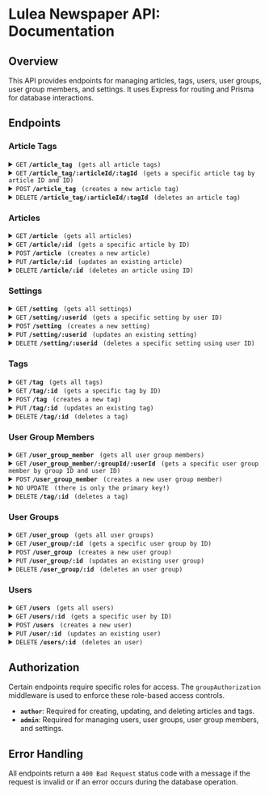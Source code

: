 
#  Lulea Newspaper API: Documentation

## Overview

This API provides endpoints for managing articles, tags, users, user groups, user group members, and settings. It uses Express for routing and Prisma for database interactions.

## Endpoints

### Article Tags

<details>
 <summary><code>GET</code> <code><b>/article_tag</b></code> <code> (gets all article tags)</code></summary>

##### Parameters

> None

##### Responses

> | http code     | content-type                      | response                                                            |
> |---------------|-----------------------------------|---------------------------------------------------------------------|
> | `200`         | `application/json`                | returns list of article tags                                                |
> | `400`         | `application/json`                | { message: "Invalid request" }                                      |

</details>

<details>
 <summary><code>GET</code> <code><b>/article_tag/:articleId/:tagId</b></code> <code> (gets a specific article tag by article ID and ID)</code></summary>

##### Parameters

> | name              |  type     | data type      | description                         |
> |-------------------|-----------|----------------|-------------------------------------|
> | `articleId`       |  required | int            | returns specific article id         |
> | `tagId`           |  required | int            | returns specific tagId id           |

##### Responses

> | http code     | content-type                      | response                                                            |
> |---------------|-----------------------------------|---------------------------------------------------------------------|
> | `200`         | `application/json`                | returns the specific article tag                                    |
> | `400`         | `application/json`                | returns { message: "Invalid request" }                              |

</details>


<details>
 <summary><code>POST</code> <code><b>/article_tag</b></code> <code> (creates a new article tag)</code></summary>

##### Request Body

> | name              |  type     | data type      | description                         |
> |-------------------|-----------|----------------|-------------------------------------|
> | `article_id`      |  required | int            | specific article id                 |
> | `tag_id`          |  required | int            | specific tagId id                   |


##### Responses

> | http code     | content-type                      | response                                                            |
> |---------------|-----------------------------------|---------------------------------------------------------------------|
> | `200`         | `application/json`                | returns the created article tag                                     |
> | `400`         | `application/json`                | returns { message: "Invalid request" }                              |


 **Authorization**: Requires `author` role. 

</details>  

<details>
 <summary><code>DELETE</code> <code><b>/article_tag/:articleId/:tagId</b></code> <code> (deletes an article tag)</code></summary>

##### Parameters

> | name              |  type     | data type      | description                         |
> |-------------------|-----------|----------------|-------------------------------------|
> | `article_id`      |  required | int            | specific article id                 |
> | `tag_id`          |  required | int            | specific tagId id                   |


##### Responses

> | http code     | content-type                      | response                                                            |
> |---------------|-----------------------------------|---------------------------------------------------------------------|
> | `200`         | `application/json`                | returns the deleted article tag                                     |
> | `400`         | `application/json`                | returns { message: "Invalid request" }                              |


 **Authorization**: Requires `author` role. 

</details>    


### Articles

<details>
 <summary><code>GET</code> <code><b>/article</b></code> <code> (gets all articles)</code></summary>

##### Parameters

> None

##### Responses

> | http code     | content-type                      | response                                                            |
> |---------------|-----------------------------------|---------------------------------------------------------------------|
> | `200`         | `application/json`                | returns list of articles                                            |
> | `400`         | `application/json`                | { message: "Invalid request" }                                      |

</details>

 <details>
 <summary><code>GET</code> <code><b>/article/:id</b></code> <code> (gets a specific article by ID)</code></summary>

##### Parameters

> None

##### Responses

> | http code     | content-type                      | response                                                            |
> |---------------|-----------------------------------|---------------------------------------------------------------------|
> | `200`         | `application/json`                | returns the article                                                 |
> | `400`         | `application/json`                | { message: "Invalid request" }                                      |

</details> 

<details>
 <summary><code>POST</code> <code><b>/article</b></code> <code> (creates a new article)</code></summary>

##### Body

> | name              |  type     | data type      | description                         |
> |-------------------|-----------|----------------|-------------------------------------|
> | `title`           |  required | String         | article title                       |
> | `content`         |  required | String         | article body                        |
> | `image_url`       |  required | String         | article image link                  |
> | `user_id`         |  required | Int            | author's user ID                    |


##### Responses

> | http code     | content-type                      | response                                                            |
> |---------------|-----------------------------------|---------------------------------------------------------------------|
> | `200`         | `application/json`                | returns the created article                                         |
> | `400`         | `application/json`                | { message: "Invalid request" }                                      |

 **Authorization**: Requires `author` role. 
</details>      

<details>
 <summary><code>PUT</code> <code><b>/article/:id</b></code> <code> (updates an existing article)</code></summary>

##### Request Body

> | name              |  type     | data type      | description                         |
> |-------------------|-----------|----------------|-------------------------------------|
> | `title`           |  required | String         | article title                       |
> | `content`         |  required | String         | article body                        |
> | `image_url`       |  required | String         | article image link                  |
> | `user_id`         |  required | Int            | author's user ID                    |


##### Responses

> | http code     | content-type                      | response                                                            |
> |---------------|-----------------------------------|---------------------------------------------------------------------|
> | `200`         | `application/json`                | returns the updated article                                         |
> | `400`         | `application/json`                | { message: "Invalid request" }                                      |

 **Authorization**: Requires `author` role. 
</details>    

<details>
 <summary><code>DELETE</code> <code><b>/article/:id</b></code> <code> (deletes an article using ID)</code></summary>

##### Request Body

> | name              |  type     | data type      | description                         |
> |-------------------|-----------|----------------|-------------------------------------|
> | `title`           |  required | String         | article title                       |
> | `content`         |  required | String         | article body                        |
> | `image_url`       |  required | String         | article image link                  |
> | `user_id`         |  required | Int            | author's user ID                    |


##### Responses

> | http code     | content-type                      | response                                                            |
> |---------------|-----------------------------------|---------------------------------------------------------------------|
> | `200`         | `application/json`                | returns the deleted article                                         |
> | `400`         | `application/json`                | { message: "Invalid request" }                                      |

 **Authorization**: Requires `author` role. 
</details>   


### Settings

<details>
 <summary><code>GET</code> <code><b>/setting</b></code> <code> (gets all settings)</code></summary>

##### Parameters

> None

##### Responses

> | http code     | content-type                      | response                                                            |
> |---------------|-----------------------------------|---------------------------------------------------------------------|
> | `200`         | `application/json`                | returns a list of settings                                          |
> | `400`         | `application/json`                | { message: "Invalid request" }                                      |

 **Authorization**: Requires `admin` role. 
</details> 
 
 
<details>
 <summary><code>GET</code> <code><b>/setting/:userid</b></code> <code> (gets a specific setting by user ID)</code></summary>

##### Parameters

> None

##### Responses

> | http code     | content-type                      | response                                                            |
> |---------------|-----------------------------------|---------------------------------------------------------------------|
> | `200`         | `application/json`                | returns the setting                                                 |
> | `400`         | `application/json`                | { message: "Invalid request" }                                      |

 **Authorization**: Requires `admin` role. 
</details> 
   

<details>
 <summary><code>POST</code> <code><b>/setting</b></code> <code> (creates a new setting)</code></summary>

##### Request Body

> | name              |  type     | data type      | description                         |
> |-------------------|-----------|----------------|-------------------------------------|
> | `load_images`     |  required | Boolean        | setting to display thumbnails       |
> | `user_id`         |  required | Int            | user ID                             |

##### Responses

> | http code     | content-type                      | response                                                            |
> |---------------|-----------------------------------|---------------------------------------------------------------------|
> | `200`         | `application/json`                | returns the created setting                                                 |
> | `400`         | `application/json`                | { message: "Invalid request" }                                      |

 **Authorization**: Requires `admin` role. 
</details> 
 
<details>
 <summary><code>PUT</code> <code><b>/setting/:userid</b></code> <code> (updates an existing setting)</code></summary>

##### Request Body

> | name              |  type     | data type      | description                         |
> |-------------------|-----------|----------------|-------------------------------------|
> | `load_images`     |  required | Boolean        | setting to display thumbnails       |

##### Responses

> | http code     | content-type                      | response                                                            |
> |---------------|-----------------------------------|---------------------------------------------------------------------|
> | `200`         | `application/json`                | returns the updated setting                                         |
> | `400`         | `application/json`                | { message: "Invalid request" }                                      |

 **Authorization**: Requires `admin` role. 
</details>    

<details>
 <summary><code>DELETE</code> <code><b>/setting/:userid</b></code> <code> (deletes a specific setting using user ID)</code></summary>

##### Parameters

> None

##### Responses

> | http code     | content-type                      | response                                                            |
> |---------------|-----------------------------------|---------------------------------------------------------------------|
> | `200`         | `application/json`                | returns the deleted setting                                                 |
> | `400`         | `application/json`                | { message: "Invalid request" }                                      |

 **Authorization**: Requires `admin` role. 
</details>    

### Tags

<details>
 <summary><code>GET</code> <code><b>/tag</b></code> <code> (gets all tags)</code></summary>

##### Parameters

> None

##### Responses

> | http code     | content-type                      | response                                                            |
> |---------------|-----------------------------------|---------------------------------------------------------------------|
> | `200`         | `application/json`                | returns a list of tags                                              |
> | `400`         | `application/json`                | { message: "Invalid request" }                                      |

</details>    

<details>
 <summary><code>GET</code> <code><b>/tag/:id</b></code> <code> (gets a specific tag by ID)</code></summary>

##### Parameters

> None

##### Responses

> | http code     | content-type                      | response                                                            |
> |---------------|-----------------------------------|---------------------------------------------------------------------|
> | `200`         | `application/json`                | returns the tag                                                     |
> | `400`         | `application/json`                | { message: "Invalid request" }                                      |

</details>    

<details>
 <summary><code>POST</code> <code><b>/tag</b></code> <code> (creates a new tag)</code></summary>

##### Request Body

> | name              |  type     | data type      | description                         |
> |-------------------|-----------|----------------|-------------------------------------|
> | `name`            |  required | String         | tag name                            |
> | `color`           |  required | String         | tag color                           |

##### Responses

> | http code     | content-type                      | response                                                            |
> |---------------|-----------------------------------|---------------------------------------------------------------------|
> | `200`         | `application/json`                | returns the created tag                                             |
> | `400`         | `application/json`                | { message: "Invalid request" }                                      |

 **Authorization**: Requires `author` role. 
</details>     

<details>
 <summary><code>PUT</code> <code><b>/tag/:id</b></code> <code> (updates an existing tag)</code></summary>

##### Request Body

> | name              |  type     | data type      | description                         |
> |-------------------|-----------|----------------|-------------------------------------|
> | `name`            |  required | String         | tag name                            |
> | `color`           |  required | String         | tag color                           |

##### Responses

> | http code     | content-type                      | response                                                            |
> |---------------|-----------------------------------|---------------------------------------------------------------------|
> | `200`         | `application/json`                | returns the updated tag                                             |
> | `400`         | `application/json`                | { message: "Invalid request" }                                      |

 **Authorization**: Requires `author` role. 
</details>        

<details>
 <summary><code>DELETE</code> <code><b>/tag/:id</b></code> <code> (deletes a tag)</code></summary>

##### Request Body

> | name              |  type     | data type      | description                         |
> |-------------------|-----------|----------------|-------------------------------------|
> | `name`            |  required | String         | tag name                            |
> | `color`           |  required | String         | tag color                           |

##### Responses

> | http code     | content-type                      | response                                                            |
> |---------------|-----------------------------------|---------------------------------------------------------------------|
> | `200`         | `application/json`                | returns the deleted tag                                             |
> | `400`         | `application/json`                | { message: "Invalid request" }                                      |

 **Authorization**: Requires `author` role. 
</details>      


### User Group Members

<details>
 <summary><code>GET</code> <code><b>/user_group_member</b></code> <code> (gets all user group members)</code></summary>

##### Parameters

> None

##### Responses

> | http code     | content-type                      | response                                                            |
> |---------------|-----------------------------------|---------------------------------------------------------------------|
> | `200`         | `application/json`                | returns a list of user group members                                |
> | `400`         | `application/json`                | { message: "Invalid request" }                                      |

 **Authorization**: Requires `admin` role. 
</details>    

<details>
 <summary><code>GET</code> <code><b>/user_group_member/:groupId/:userId</b></code> <code> (gets a specific user group member by group ID and user ID)</code></summary>

##### Parameters

> | name              |  type     | data type      | description                         |
> |-------------------|-----------|----------------|-------------------------------------|
> | `groupId          |  required | Int            | role group ID                       |
> | `userId`          |  required | Int            | user ID                             |


##### Responses

> | http code     | content-type                      | response                                                            |
> |---------------|-----------------------------------|---------------------------------------------------------------------|
> | `200`         | `application/json`                | returns the user group member                                       |
> | `400`         | `application/json`                | { message: "Invalid request" }                                      |

**Authorization**: Requires `admin` role. 
</details>    

<details>
 <summary><code>POST</code> <code><b>/user_group_member</b></code> <code> (creates a new user group member)</code></summary>

##### Request Body

> | name              |  type     | data type      | description                         |
> |-------------------|-----------|----------------|-------------------------------------|
> | `group_id         |  required | Int            | role group ID                       |
> | `user_id`         |  required | Int            | user ID                             |

##### Responses

> | http code     | content-type                      | response                                                            |
> |---------------|-----------------------------------|---------------------------------------------------------------------|
> | `200`         | `application/json`                | returns the created user group member                                             |
> | `400`         | `application/json`                | { message: "Invalid request" }                                      |

 **Authorization**: Requires `admin` role. 
</details>     

<details><summary><code>NO UPDATE</code> <code> (there is only the primary key!)</code></summary></details>        

<details>
 <summary><code>DELETE</code> <code><b>/tag/:id</b></code> <code> (deletes a tag)</code></summary>

##### Request Body

> | name              |  type     | data type      | description                         |
> |-------------------|-----------|----------------|-------------------------------------|
> | `name`            |  required | String         | tag name                            |
> | `color`           |  required | String         | tag color                           |

##### Responses

> | http code     | content-type                      | response                                                            |
> |---------------|-----------------------------------|---------------------------------------------------------------------|
> | `200`         | `application/json`                | returns the deleted tag                                             |
> | `400`         | `application/json`                | { message: "Invalid request" }                                      |

 **Authorization**: Requires `admin` role. 
</details>   






### User Groups

<details>
 <summary><code>GET</code> <code><b>/user_group</b></code> <code> (gets all user groups)</code></summary>

##### Parameters

> None

##### Responses

> | http code     | content-type                      | response                                                            |
> |---------------|-----------------------------------|---------------------------------------------------------------------|
> | `200`         | `application/json`                | returns a list of user groups                                       |
> | `400`         | `application/json`                | { message: "Invalid request" }                                      |

 **Authorization**: Requires `admin` role. 
</details>    

<details>
 <summary><code>GET</code> <code><b>/user_group/:id</b></code> <code> (gets a specific user group by ID)</code></summary>

##### Parameters

> | name              |  type     | data type      | description                         |
> |-------------------|-----------|----------------|-------------------------------------|
> | `id`              |  required | Int            | role group ID                       |

##### Responses

> | http code     | content-type                      | response                                                            |
> |---------------|-----------------------------------|---------------------------------------------------------------------|
> | `200`         | `application/json`                | returns the user group                                              |
> | `400`         | `application/json`                | { message: "Invalid request" }                                      |

 **Authorization**: Requires `admin` role. 
</details>    

<details>
 <summary><code>POST</code> <code><b>/user_group</b></code> <code> (creates a new user group)</code></summary>

##### Request Body

> | name              |  type     | data type      | description                         |
> |-------------------|-----------|----------------|-------------------------------------|
> | `name`            |  required | String         | role group name                     |

##### Responses

> | http code     | content-type                      | response                                                            |
> |---------------|-----------------------------------|---------------------------------------------------------------------|
> | `200`         | `application/json`                | returns the created user group                                      |
> | `400`         | `application/json`                | { message: "Invalid request" }                                      |

 **Authorization**: Requires `admin` role. 
</details>     

<details>
 <summary><code>PUT</code> <code><b>/user_group/:id</b></code> <code> (updates an existing user group)</code></summary>

##### Request Body

> | name              |  type     | data type      | description                         |
> |-------------------|-----------|----------------|-------------------------------------|
> | `name`            |  required | String         | role group name                     |

##### Responses

> | http code     | content-type                      | response                                                            |
> |---------------|-----------------------------------|---------------------------------------------------------------------|
> | `200`         | `application/json`                | returns the updated user group                                      |
> | `400`         | `application/json`                | { message: "Invalid request" }                                      |

 **Authorization**: Requires `admin` role. 
</details>       

<details>
 <summary><code>DELETE</code> <code><b>/user_group/:id</b></code> <code> (deletes an user group)</code></summary>

##### Parameters

> | name              |  type     | data type      | description                         |
> |-------------------|-----------|----------------|-------------------------------------|
> | `id`              |  required | Int            | user group ID                       |

##### Responses

> | http code     | content-type                      | response                                                            |
> |---------------|-----------------------------------|---------------------------------------------------------------------|
> | `200`         | `application/json`                | returns the deleted user group                                      |
> | `400`         | `application/json`                | { message: "Invalid request" }                                      |

 **Authorization**: Requires `admin` role. 
</details>   








### Users

<details>
 <summary><code>GET</code> <code><b>/users</b></code> <code> (gets all users)</code></summary>

##### Parameters

> None

##### Responses

> | http code     | content-type                      | response                                                            |
> |---------------|-----------------------------------|---------------------------------------------------------------------|
> | `200`         | `application/json`                | returns a list of users                                             |
> | `400`         | `application/json`                | { message: "Invalid request" }                                      |

 **Authorization**: Requires `admin` role. 
</details>    

<details>
 <summary><code>GET</code> <code><b>/users/:id</b></code> <code> (gets a specific user by ID)</code></summary>

##### Parameters

> | name              |  type     | data type      | description                         |
> |-------------------|-----------|----------------|-------------------------------------|
> | `id`              |  required | Int            | user ID                             |

##### Responses

> | http code     | content-type                      | response                                                            |
> |---------------|-----------------------------------|---------------------------------------------------------------------|
> | `200`         | `application/json`                | returns the user                                                    |
> | `400`         | `application/json`                | { message: "Invalid request" }                                      |

 **Authorization**: Requires `admin` role. 
</details>    

<details>
 <summary><code>POST</code> <code><b>/users</b></code> <code> (creates a new user)</code></summary>

##### Request Body

> | name              |  type     | data type      | description                         |
> |-------------------|-----------|----------------|-------------------------------------|
> | `name`            |  required | String         | username                            |
> | `email`           |  required | String         | unique email                        |
> | `password`        |  required | String         | password in clear text              |
> | `totp_secret`     |  required | String         | 2-factor authenticator password     |

##### Responses

> | http code     | content-type                      | response                                                            |
> |---------------|-----------------------------------|---------------------------------------------------------------------|
> | `200`         | `application/json`                | returns the created user                                            |
> | `400`         | `application/json`                | { message: "Invalid request" }                                      |

 **Authorization**: Requires `admin` role. 
</details>     

<details>
 <summary><code>PUT</code> <code><b>/user/:id</b></code> <code> (updates an existing user)</code></summary>

##### Request Body
> | name              |  type     | data type      | description                         |
> |-------------------|-----------|----------------|-------------------------------------|
> | `name`            |  required | String         | username                            |
> | `email`           |  required | String         | unique email                        |
> | `password`        |  required | String         | password in clear text              |
> | `totp_secret`     |  required | String         | 2-factor authenticator password     |

##### Responses

> | http code     | content-type                      | response                                                            |
> |---------------|-----------------------------------|---------------------------------------------------------------------|
> | `200`         | `application/json`                | returns the updated user                                            |
> | `400`         | `application/json`                | { message: "Invalid request" }                                      |

 **Authorization**: Requires `admin` role. 
</details>       

<details>
 <summary><code>DELETE</code> <code><b>/users/:id</b></code> <code> (deletes an user)</code></summary>

##### Parameters

> | name              |  type     | data type      | description                         |
> |-------------------|-----------|----------------|-------------------------------------|
> | `id`              |  required | Int            | user ID                             |

##### Responses

> | http code     | content-type                      | response                                                            |
> |---------------|-----------------------------------|---------------------------------------------------------------------|
> | `200`         | `application/json`                | returns the deleted user                                            |
> | `400`         | `application/json`                | { message: "Invalid request" }                                      |

 **Authorization**: Requires `admin` role. 
</details> 



## Authorization

Certain endpoints require specific roles for access. The `groupAuthorization` middleware is used to enforce these role-based access controls.

- **`author`**: Required for creating, updating, and deleting articles and tags.
- **`admin`**: Required for managing users, user groups, user group members, and settings.

## Error Handling

All endpoints return a `400 Bad Request` status code with a message if the request is invalid or if an error occurs during the database operation.


